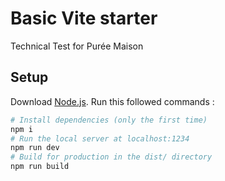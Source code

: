 # Basic Vite starter

Technical Test for Purée Maison

## Setup

Download [Node.js](https://nodejs.org/en/download/).
Run this followed commands :

```bash
# Install dependencies (only the first time)
npm i
# Run the local server at localhost:1234
npm run dev
# Build for production in the dist/ directory
npm run build
```
